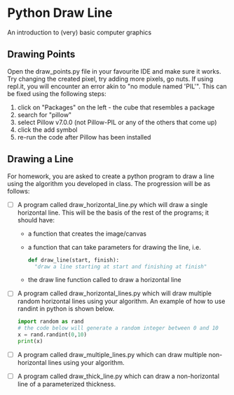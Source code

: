 # Python Draw Line
An introduction to (very) basic computer graphics

## Drawing Points
Open the draw_points.py file in your favourite IDE and make sure it works. Try changing the created pixel, try adding more pixels, go nuts.
If using repl.it, you will encounter an error akin to "no module named 'PIL'". This can be fixed using the following steps:
1. click on "Packages" on the left - the cube that resembles a package
2. search for "pillow"
3. select Pillow v7.0.0 (not Pillow-PIL or any of the others that come up)
4. click the add symbol
5. re-run the code after Pillow has been installed


## Drawing a Line
For homework, you are asked to create a python program to draw a line using the algorithm you developed in class. The progression will be as follows:
- [ ] A program called draw_horizontal_line.py which will draw a single horizontal line. This will be the basis of the rest of the programs; it should have:
   * a function that creates the image/canvas
   * a function that can take parameters for drawing the line, i.e.
  
        ```python
        def draw_line(start, finish):
          "draw a line starting at start and finishing at finish"
        ```
   * the draw line function called to draw a horizontal line
  
- [ ] A program called draw_horizontal_lines.py which will draw multiple random horizontal lines using your algorithm. An example of how to use randint in python is shown below.

    ```python
    import random as rand
    # the code below will generate a random integer between 0 and 10
    x = rand.randint(0,10)
    print(x)
    ```
- [ ] A program called draw_multiple_lines.py which can draw multiple non-horizontal lines using your algorithm.

- [ ] A program called draw_thick_line.py which can draw a non-horizontal line of a parameterized thickness.
